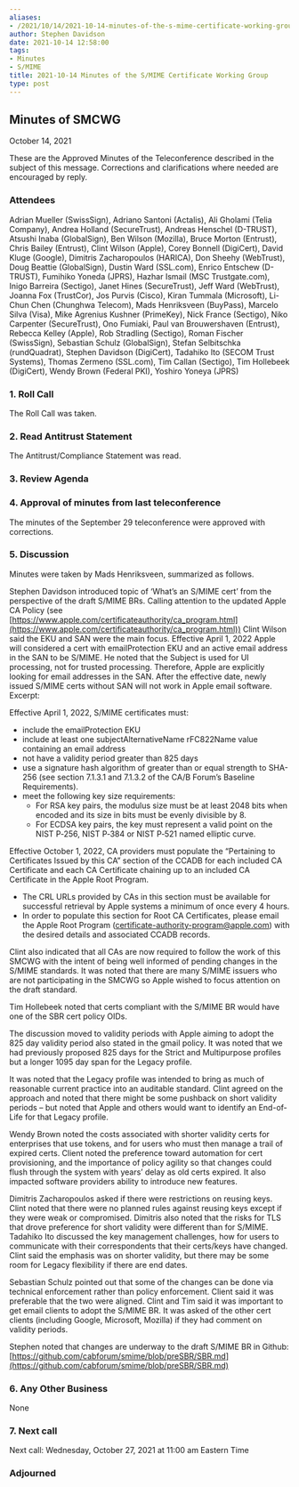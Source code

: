 ```yaml
---
aliases:
- /2021/10/14/2021-10-14-minutes-of-the-s-mime-certificate-working-group/
author: Stephen Davidson
date: 2021-10-14 12:58:00
tags:
- Minutes
- S/MIME
title: 2021-10-14 Minutes of the S/MIME Certificate Working Group
type: post
---
```


## Minutes of SMCWG

October 14, 2021

These are the Approved Minutes of the Teleconference described in the subject of this message. Corrections and clarifications where needed are encouraged by reply.

### Attendees

Adrian Mueller (SwissSign), Adriano Santoni (Actalis), Ali Gholami (Telia Company), Andrea Holland (SecureTrust), Andreas Henschel (D-TRUST), Atsushi Inaba (GlobalSign), Ben Wilson (Mozilla), Bruce Morton (Entrust), Chris Bailey (Entrust), Clint Wilson (Apple), Corey Bonnell (DigiCert), David Kluge (Google), Dimitris Zacharopoulos (HARICA), Don Sheehy (WebTrust), Doug Beattie (GlobalSign), Dustin Ward (SSL.com), Enrico Entschew (D-TRUST), Fumihiko Yoneda (JPRS), Hazhar Ismail (MSC Trustgate.com), Inigo Barreira (Sectigo), Janet Hines (SecureTrust), Jeff Ward (WebTrust), Joanna Fox (TrustCor), Jos Purvis (Cisco), Kiran Tummala (Microsoft), Li-Chun Chen (Chunghwa Telecom), Mads Henriksveen (BuyPass), Marcelo Silva (Visa), Mike Agrenius Kushner (PrimeKey), Nick France (Sectigo), Niko Carpenter (SecureTrust), Ono Fumiaki, Paul van Brouwershaven (Entrust), Rebecca Kelley (Apple), Rob Stradling (Sectigo), Roman Fischer (SwissSign), Sebastian Schulz (GlobalSign), Stefan Selbitschka (rundQuadrat), Stephen Davidson (DigiCert), Tadahiko Ito (SECOM Trust Systems), Thomas Zermeno (SSL.com), Tim Callan (Sectigo), Tim Hollebeek (DigiCert), Wendy Brown (Federal PKI), Yoshiro Yoneya (JPRS)

### 1. Roll Call

The Roll Call was taken.

### 2. Read Antitrust Statement

The Antitrust/Compliance Statement was read.

### 3. Review Agenda

### 4. Approval of minutes from last teleconference

The minutes of the September 29 teleconference were approved with corrections.

### 5. Discussion

Minutes were taken by Mads Henriksveen, summarized as follows.

Stephen Davidson introduced topic of ‘What’s an S/MIME cert’ from the perspective of the draft S/MIME BRs. Calling attention to the updated Apple CA Policy (see [https://www.apple.com/certificateauthority/ca_program.html](https://www.apple.com/certificateauthority/ca_program.html)) Clint Wilson said the EKU and SAN were the main focus. Effective April 1, 2022 Apple will considered a cert with emailProtection EKU and an active email address in the SAN to be S/MIME. He noted that the Subject is used for UI processing, not for trusted processing. Therefore, Apple are explicitly looking for email addresses in the SAN. After the effective date, newly issued S/MIME certs without SAN will not work in Apple email software. Excerpt:

Effective April 1, 2022, S/MIME certificates must:

- include the emailProtection EKU
- include at least one subjectAlternativeName rFC822Name value containing an email address
- not have a validity period greater than 825 days
- use a signature hash algorithm of greater than or equal strength to SHA-256 (see section 7.1.3.1 and 7.1.3.2 of the CA/B Forum’s Baseline Requirements).
- meet the following key size requirements:
  - For RSA key pairs, the modulus size must be at least 2048 bits when encoded and its size in bits must be evenly divisible by 8.
  - For ECDSA key pairs, the key must represent a valid point on the NIST P‐256, NIST P‐384 or NIST P‐521 named elliptic curve.

Effective October 1, 2022, CA providers must populate the “Pertaining to Certificates Issued by this CA” section of the CCADB for each included CA Certificate and each CA Certificate chaining up to an included CA Certificate in the Apple Root Program.

- The CRL URLs provided by CAs in this section must be available for successful retrieval by Apple systems a minimum of once every 4 hours.
- In order to populate this section for Root CA Certificates, please email the Apple Root Program ([certificate-authority-program@apple.com](mailto:certificate-authority-program@apple.com)) with the desired details and associated CCADB records.

Clint also indicated that all CAs are now required to follow the work of this SMCWG with the intent of being well informed of pending changes in the S/MIME standards. It was noted that there are many S/MIME issuers who are not participating in the SMCWG so Apple wished to focus attention on the draft standard.

Tim Hollebeek noted that certs compliant with the S/MIME BR would have one of the SBR cert policy OIDs.

The discussion moved to validity periods with Apple aiming to adopt the 825 day validity period also stated in the gmail policy. It was noted that we had previously proposed 825 days for the Strict and Multipurpose profiles but a longer 1095 day span for the Legacy profile.

It was noted that the Legacy profile was intended to bring as much of reasonable current practice into an auditable standard. Clint agreed on the approach and noted that there might be some pushback on short validity periods – but noted that Apple and others would want to identify an End-of-Life for that Legacy profile.

Wendy Brown noted the costs associated with shorter validity certs for enterprises that use tokens, and for users who must then manage a trail of expired certs. Client noted the preference toward automation for cert provisioning, and the importance of policy agility so that changes could flush through the system with years’ delay as old certs expired. It also impacted software providers ability to introduce new features.

Dimitris Zacharopoulos asked if there were restrictions on reusing keys. Clint noted that there were no planned rules against reusing keys except if they were weak or compromised. Dimitris also noted that the risks for TLS that drove preference for short validity were different than for S/MIME. Tadahiko Ito discussed the key management challenges, how for users to communicate with their correspondents that their certs/keys have changed. Clint said the emphasis was on shorter validity, but there may be some room for Legacy flexibility if there are end dates.

Sebastian Schulz pointed out that some of the changes can be done via technical enforcement rather than policy enforcement. Client said it was preferable that the two were aligned. Clint and Tim said it was important to get email clients to adopt the S/MIME BR. It was asked of the other cert clients (including Google, Microsoft, Mozilla) if they had comment on validity periods.

Stephen noted that changes are underway to the draft S/MIME BR in Github: [https://github.com/cabforum/smime/blob/preSBR/SBR.md](https://github.com/cabforum/smime/blob/preSBR/SBR.md)

### 6. Any Other Business

None

### 7. Next call

Next call: Wednesday, October 27, 2021 at 11:00 am Eastern Time

### Adjourned